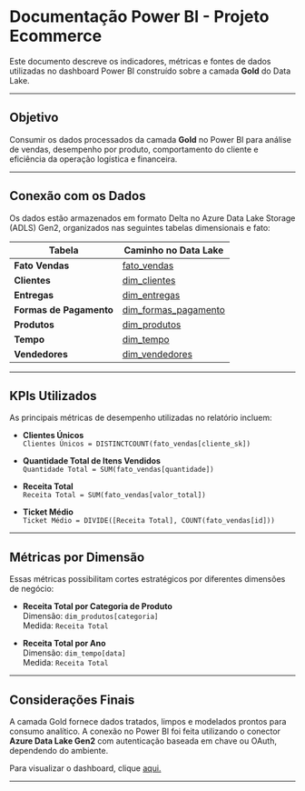 # Documentação Power BI - Projeto Ecommerce

Este documento descreve os indicadores, métricas e fontes de dados utilizadas no dashboard Power BI construído sobre a camada **Gold** do Data Lake.

---

## Objetivo

Consumir os dados processados da camada **Gold** no Power BI para análise de vendas, desempenho por produto, comportamento do cliente e eficiência da operação logística e financeira.

---

## Conexão com os Dados

Os dados estão armazenados em formato Delta no Azure Data Lake Storage (ADLS) Gen2, organizados nas seguintes tabelas dimensionais e fato:

| Tabela               | Caminho no Data Lake |
|----------------------|----------------------|
| **Fato Vendas**       | [fato_vendas](https://datalake922b9abd80170b5b.dfs.core.windows.net/gold/ecommerce/fato_vendas) |
| **Clientes**          | [dim_clientes](https://datalake922b9abd80170b5b.dfs.core.windows.net/gold/ecommerce/dim_clientes) |
| **Entregas**          | [dim_entregas](https://datalake922b9abd80170b5b.dfs.core.windows.net/gold/ecommerce/dim_entregas) |
| **Formas de Pagamento** | [dim_formas_pagamento](https://datalake922b9abd80170b5b.dfs.core.windows.net/gold/ecommerce/dim_formas_pagamento) |
| **Produtos**          | [dim_produtos](https://datalake922b9abd80170b5b.dfs.core.windows.net/gold/ecommerce/dim_produtos) |
| **Tempo**             | [dim_tempo](https://datalake922b9abd80170b5b.dfs.core.windows.net/gold/ecommerce/dim_tempo) |
| **Vendedores**        | [dim_vendedores](https://datalake922b9abd80170b5b.dfs.core.windows.net/gold/ecommerce/dim_vendedores) |

---

## KPIs Utilizados

As principais métricas de desempenho utilizadas no relatório incluem:

- **Clientes Únicos**  
  `Clientes Únicos = DISTINCTCOUNT(fato_vendas[cliente_sk])`

- **Quantidade Total de Itens Vendidos**  
  `Quantidade Total = SUM(fato_vendas[quantidade])`

- **Receita Total**  
  `Receita Total = SUM(fato_vendas[valor_total])`

- **Ticket Médio**  
  `Ticket Médio = DIVIDE([Receita Total], COUNT(fato_vendas[id]))`

---

## Métricas por Dimensão

Essas métricas possibilitam cortes estratégicos por diferentes dimensões de negócio:

- **Receita Total por Categoria de Produto**  
  Dimensão: `dim_produtos[categoria]`  
  Medida: `Receita Total`

- **Receita Total por Ano**  
  Dimensão: `dim_tempo[data]`  
  Medida: `Receita Total`

---

## Considerações Finais

A camada Gold fornece dados tratados, limpos e modelados prontos para consumo analítico. A conexão no Power BI foi feita utilizando o conector **Azure Data Lake Gen2** com autenticação baseada em chave ou OAuth, dependendo do ambiente.

Para visualizar o dashboard, clique [aqui.](https://app.powerbi.com/links/5qnd5VzxQn?ctid=5929f706-6711-4044-90b8-b2d847b54d9f&pbi_source=linkShare)

---
